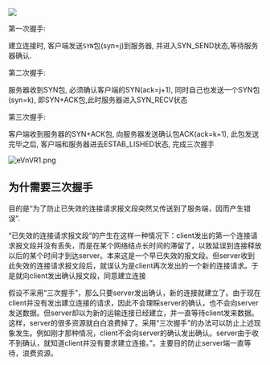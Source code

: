 ![](http://ww1.sinaimg.cn/large/006tNc79ly1g3uwg10u3cj31850u0du9.jpg)

第一次握手:

建立连接时, 客户端发送`SYN`包(syn=j)到服务器, 并进入SYN_SEND状态,等待服务器确认.

第二次握手:

服务器收到SYN包, 必须确认客户端的SYN(ack=j+1), 同时自己也发送一个SYN包(syn=k), 即SYN+ACK包,此时服务器进入SYN_RECV状态

第三次握手:

客户端收到服务器的SYN+ACK包, 向服务器发送确认包ACK(ack=k+1), 此包发送完毕之后, 客户端和服务器进去ESTAB_LISHED状态, 完成三次握手

![eVnVR1.png](https://s2.ax1x.com/2019/07/24/eVnVR1.png)

## 为什需要三次握手

目的是“为了防止已失效的连接请求报文段突然又传送到了服务端，因而产生错误”.

“已失效的连接请求报文段”的产生在这样一种情况下：client发出的第一个连接请求报文段并没有丢失，而是在某个网络结点长时间的滞留了，以致延误到连接释放以后的某个时间才到达server。本来这是一个早已失效的报文段。但server收到此失效的连接请求报文段后，就误认为是client再次发出的一个新的连接请求。于是就向client发出确认报文段，同意建立连接

假设不采用“三次握手”，那么只要server发出确认，新的连接就建立了。由于现在client并没有发出建立连接的请求，因此不会理睬server的确认，也不会向server发送数据。但server却以为新的运输连接已经建立，并一直等待client发来数据。这样，server的很多资源就白白浪费掉了。采用“三次握手”的办法可以防止上述现象发生。例如刚才那种情况，client不会向server的确认发出确认。server由于收不到确认，就知道client并没有要求建立连接。”。主要目的防止server端一直等待，浪费资源。







